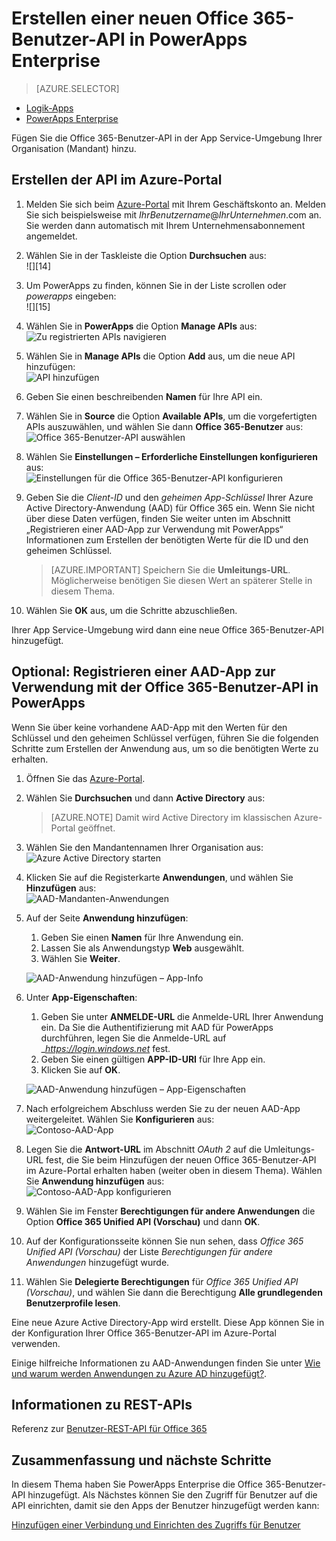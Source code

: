 <properties
	pageTitle="Hinzufügen der Office 365-Benutzer-API zu PowerApps Enterprise | Microsoft Azure"
	description="Erstellen oder Konfigurieren einer neuen Office 365-Benutzer-API in der App Service-Umgebung Ihrer Organisation"
	services=""
    suite="powerapps"
	documentationCenter="" 
	authors="rajeshramabathiran"
	manager="erikre"
	editor=""/>

<tags
   ms.service="powerapps"
   ms.devlang="na"
   ms.topic="article"
   ms.tgt_pltfrm="na"
   ms.workload="na" 
   ms.date="03/29/2016"
   ms.author="litran"/>

# Erstellen einer neuen Office 365-Benutzer-API in PowerApps Enterprise

> [AZURE.SELECTOR]
- [Logik-Apps](../articles/connectors/connectors-create-api-office365-users.md)
- [PowerApps Enterprise](../articles/power-apps/powerapps-create-api-office365-users.md)

Fügen Sie die Office 365-Benutzer-API in der App Service-Umgebung Ihrer Organisation (Mandant) hinzu.

## Erstellen der API im Azure-Portal

1. Melden Sie sich beim [Azure-Portal](https://portal.azure.com/) mit Ihrem Geschäftskonto an. Melden Sie sich beispielsweise mit *IhrBenutzername*@*IhrUnternehmen*.com an. Sie werden dann automatisch mit Ihrem Unternehmensabonnement angemeldet.
 
2. Wählen Sie in der Taskleiste die Option **Durchsuchen** aus:  
![][14]

3. Um PowerApps zu finden, können Sie in der Liste scrollen oder *powerapps* eingeben:  
![][15]

4. Wählen Sie in **PowerApps** die Option **Manage APIs** aus:    
![Zu registrierten APIs navigieren][1]

5. Wählen Sie in **Manage APIs** die Option **Add** aus, um die neue API hinzufügen:  
![API hinzufügen][2]

6. Geben Sie einen beschreibenden **Namen** für Ihre API ein.  
	
7. Wählen Sie in **Source** die Option **Available APIs**, um die vorgefertigten APIs auszuwählen, und wählen Sie dann **Office 365-Benutzer** aus:  
![Office 365-Benutzer-API auswählen][3]

8. Wählen Sie **Einstellungen – Erforderliche Einstellungen konfigurieren** aus:  
![Einstellungen für die Office 365-Benutzer-API konfigurieren][4]

9. Geben Sie die *Client-ID* und den *geheimen App-Schlüssel* Ihrer Azure Active Directory-Anwendung (AAD) für Office 365 ein. Wenn Sie nicht über diese Daten verfügen, finden Sie weiter unten im Abschnitt „Registrieren einer AAD-App zur Verwendung mit PowerApps“ Informationen zum Erstellen der benötigten Werte für die ID und den geheimen Schlüssel.  

	> [AZURE.IMPORTANT] Speichern Sie die **Umleitungs-URL**. Möglicherweise benötigen Sie diesen Wert an späterer Stelle in diesem Thema.

10. Wählen Sie **OK** aus, um die Schritte abzuschließen.

Ihrer App Service-Umgebung wird dann eine neue Office 365-Benutzer-API hinzugefügt.

## Optional: Registrieren einer AAD-App zur Verwendung mit der Office 365-Benutzer-API in PowerApps

Wenn Sie über keine vorhandene AAD-App mit den Werten für den Schlüssel und den geheimen Schlüssel verfügen, führen Sie die folgenden Schritte zum Erstellen der Anwendung aus, um so die benötigten Werte zu erhalten.

1. Öffnen Sie das [Azure-Portal][5].

2. Wählen Sie **Durchsuchen** und dann **Active Directory** aus:

	> [AZURE.NOTE] Damit wird Active Directory im klassischen Azure-Portal geöffnet.

3. Wählen Sie den Mandantennamen Ihrer Organisation aus:  
![Azure Active Directory starten][6]

4. Klicken Sie auf die Registerkarte **Anwendungen**, und wählen Sie **Hinzufügen** aus:  
![AAD-Mandanten-Anwendungen][7]

5. Auf der Seite **Anwendung hinzufügen**:  

	1. Geben Sie einen **Namen** für Ihre Anwendung ein.  
	2. Lassen Sie als Anwendungstyp **Web** ausgewählt.  
	3. Wählen Sie **Weiter**.  

	![AAD-Anwendung hinzufügen – App-Info][8]

6. Unter **App-Eigenschaften**:  

	1. Geben Sie unter **ANMELDE-URL** die Anmelde-URL Ihrer Anwendung ein. Da Sie die Authentifizierung mit AAD für PowerApps durchführen, legen Sie die Anmelde-URL auf \__https://login.windows.net_ fest.  
	2. Geben Sie einen gültigen **APP-ID-URI** für Ihre App ein.  
	3. Klicken Sie auf **OK**.  

	![AAD-Anwendung hinzufügen – App-Eigenschaften][9]

7. Nach erfolgreichem Abschluss werden Sie zu der neuen AAD-App weitergeleitet. Wählen Sie **Konfigurieren** aus:  
![Contoso-AAD-App][10]

8. Legen Sie die **Antwort-URL** im Abschnitt _OAuth 2_ auf die Umleitungs-URL fest, die Sie beim Hinzufügen der neuen Office 365-Benutzer-API im Azure-Portal erhalten haben (weiter oben in diesem Thema). Wählen Sie **Anwendung hinzufügen** aus:  
![Contoso-AAD-App konfigurieren][11]

9. Wählen Sie im Fenster **Berechtigungen für andere Anwendungen** die Option **Office 365 Unified API (Vorschau)** und dann **OK**.

10. Auf der Konfigurationsseite können Sie nun sehen, dass _Office 365 Unified API (Vorschau)_ der Liste _Berechtigungen für andere Anwendungen_ hinzugefügt wurde.

11. Wählen Sie **Delegierte Berechtigungen** für _Office 365 Unified API (Vorschau)_, und wählen Sie dann die Berechtigung **Alle grundlegenden Benutzerprofile lesen**.

Eine neue Azure Active Directory-App wird erstellt. Diese App können Sie in der Konfiguration Ihrer Office 365-Benutzer-API im Azure-Portal verwenden.

Einige hilfreiche Informationen zu AAD-Anwendungen finden Sie unter [Wie und warum werden Anwendungen zu Azure AD hinzugefügt?](../active-directory/active-directory-how-applications-are-added.md).

## Informationen zu REST-APIs

Referenz zur [Benutzer-REST-API für Office 365](../connectors/connectors-create-api-office365-users.md)

## Zusammenfassung und nächste Schritte
In diesem Thema haben Sie PowerApps Enterprise die Office 365-Benutzer-API hinzugefügt. Als Nächstes können Sie den Zugriff für Benutzer auf die API einrichten, damit sie den Apps der Benutzer hinzugefügt werden kann:

[Hinzufügen einer Verbindung und Einrichten des Zugriffs für Benutzer](powerapps-manage-api-connection-user-access.md)


<!--References-->
[1]: ./media/powerapps-create-api-office365-users/browse-to-registered-apis.PNG
[2]: ./media/powerapps-create-api-office365-users/add-api.PNG
[3]: ./media/powerapps-create-api-office365-users/select-office365-users-api.PNG
[4]: ./media/powerapps-create-api-office365-users/configure-office365-users-api.PNG
[5]: https://portal.azure.com
[6]: ./media/powerapps-create-api-office365-users/launch-aad.PNG
[7]: ./media/powerapps-create-api-office365-users/aad-tenant-applications.PNG
[8]: ./media/powerapps-create-api-office365-users/aad-tenant-applications-add-appinfo.PNG
[9]: ./media/powerapps-create-api-office365-users/aad-tenant-applications-add-app-properties.PNG
[10]: ./media/powerapps-create-api-office365-users/contoso-aad-app.PNG
[11]: ./media/powerapps-create-api-office365-users/contoso-aad-app-configure.PNG

<!---HONumber=AcomDC_0330_2016-->